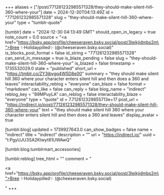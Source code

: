 +++
aliases = ["/post/771261232985571328/they-should-make-silent-hill-360-where-your"]
date = 2024-12-30T04:13:49Z
id = "771261232985571328"
slug = "they-should-make-silent-hill-360-where-your"
type = "tumblr-quote"

[tumblr]
date = "2024-12-30 04:13:49 GMT"
should_open_in_legacy = true
note_count = 0.0
source = "<a href=\"https://bsky.app/profile/cheeseraven.bsky.social/post/3leikjidmbs2m\">Bree ✨Holidaypilled✨ (@cheeseraven.bsky.social)</a>"
is_blocks_post_format = false
id_string = "771261232985571328"
can_send_in_message = true
is_blaze_pending = false
slug = "they-should-make-silent-hill-360-where-your"
is_blazed = false
timestamp = 1735532029.0
state = "published"
short_url = "https://tmblr.co/ZY3jbygq4W5D8e00"
summary = "they should make silent hill 360 where your character enters silent hill and then does a 360 and leaves"
interactability_reblog = "everyone"
can_blaze = false
format = "markdown"
can_like = false
can_reply = false
blog_name = "indirect"
reblog_key = "89MPuyLA"
can_reblog = false
interactability_blaze = "everyone"
type = "quote"
id = 7.712612329855713e+17
post_url = "https://indirect.io/post/771261232985571328/they-should-make-silent-hill-360-where-your"
text = "they should make silent hill 360 where your character enters silent hill and then does a 360 and leaves"
display_avatar = true

[tumblr.blog]
updated = 1739927643.0
can_show_badges = false
name = "indirect"
title = "indirect"
description = ""
url = "https://indirect.io/"
uuid = "t:PgyUJU3SA2Klwyt81UWAwQ"

[tumblr.blog.tumblrmart_accessories]

[tumblr.reblog]
tree_html = ""
comment = "<p><a href=\"https://bsky.app/profile/cheeseraven.bsky.social/post/3leikjidmbs2m\">Bree ✨Holidaypilled✨ (@cheeseraven.bsky.social)</a></p>"
+++

